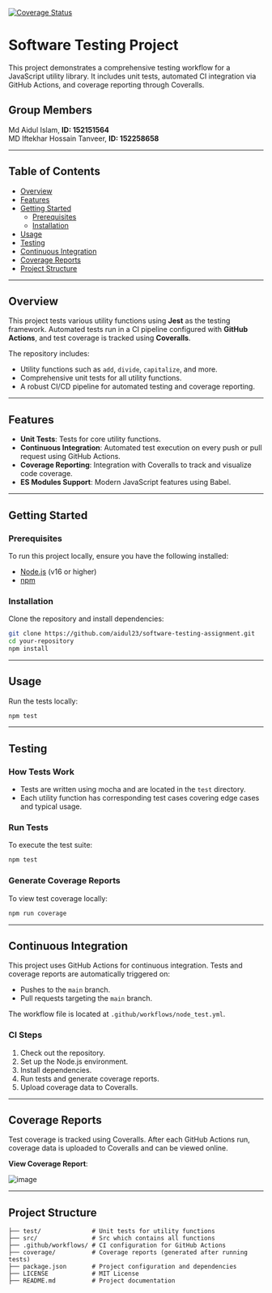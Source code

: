 [![Coverage Status](https://coveralls.io/repos/github/aidul23/software-testing-assignment/badge.svg?branch=main)](https://coveralls.io/github/aidul23/software-testing-assignment?branch=main)

# **Software Testing Project**

This project demonstrates a comprehensive testing workflow for a JavaScript utility library. It includes unit tests, automated CI integration via GitHub Actions, and coverage reporting through Coveralls.

## **Group Members**

Md Aidul Islam, **ID: 152151564** <br>
MD Iftekhar Hossain Tanveer, **ID: 152258658** 

---

## **Table of Contents**
- [Overview](#overview)
- [Features](#features)
- [Getting Started](#getting-started)
  - [Prerequisites](#prerequisites)
  - [Installation](#installation)
- [Usage](#usage)
- [Testing](#testing)
- [Continuous Integration](#continuous-integration)
- [Coverage Reports](#coverage-reports)
- [Project Structure](#project-structure)


---

## **Overview**
This project tests various utility functions using **Jest** as the testing framework. Automated tests run in a CI pipeline configured with **GitHub Actions**, and test coverage is tracked using **Coveralls**. 

The repository includes:
- Utility functions such as `add`, `divide`, `capitalize`, and more.
- Comprehensive unit tests for all utility functions.
- A robust CI/CD pipeline for automated testing and coverage reporting.

---

## **Features**
- **Unit Tests**: Tests for core utility functions.
- **Continuous Integration**: Automated test execution on every push or pull request using GitHub Actions.
- **Coverage Reporting**: Integration with Coveralls to track and visualize code coverage.
- **ES Modules Support**: Modern JavaScript features using Babel.

---

## **Getting Started**

### **Prerequisites**
To run this project locally, ensure you have the following installed:
- [Node.js](https://nodejs.org/) (v16 or higher)
- [npm](https://www.npmjs.com/)

### **Installation**
Clone the repository and install dependencies:
```bash
git clone https://github.com/aidul23/software-testing-assignment.git
cd your-repository
npm install
```

---

## **Usage**
Run the tests locally:
```bash
npm test
```

---

## **Testing**
### **How Tests Work**
- Tests are written using mocha and are located in the `test` directory.
- Each utility function has corresponding test cases covering edge cases and typical usage.

### **Run Tests**
To execute the test suite:
```bash
npm test
```

### **Generate Coverage Reports**
To view test coverage locally:
```bash
npm run coverage
```

---

## **Continuous Integration**
This project uses GitHub Actions for continuous integration. Tests and coverage reports are automatically triggered on:
- Pushes to the `main` branch.
- Pull requests targeting the `main` branch.

The workflow file is located at `.github/workflows/node_test.yml`.

### **CI Steps**
1. Check out the repository.
2. Set up the Node.js environment.
3. Install dependencies.
4. Run tests and generate coverage reports.
5. Upload coverage data to Coveralls.

---

## **Coverage Reports**
Test coverage is tracked using Coveralls. After each GitHub Actions run, coverage data is uploaded to Coveralls and can be viewed online.

**View Coverage Report**:

![image](https://github.com/user-attachments/assets/27aebbe0-af45-46b9-82e0-3ca604a43877)


---

## **Project Structure**
```plaintext
├── test/              # Unit tests for utility functions
├── src/               # Src which contains all functions
├── .github/workflows/ # CI configuration for GitHub Actions
├── coverage/          # Coverage reports (generated after running tests)
├── package.json       # Project configuration and dependencies
├── LICENSE            # MIT License
├── README.md          # Project documentation
```

